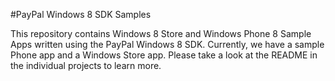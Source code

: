 #PayPal Windows 8 SDK Samples

This repository contains Windows 8 Store and Windows Phone 8 Sample Apps written using the PayPal Windows 8 SDK. Currently, we have a sample Phone app and a Windows Store app. Please take a look at the README in the individual projects to learn more.

